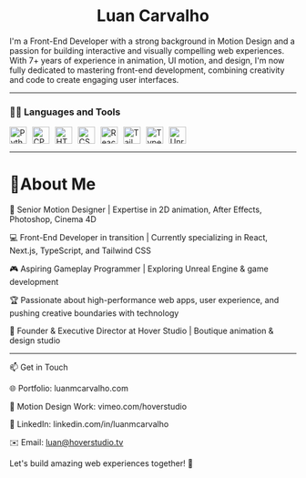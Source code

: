 <h1 align="center">Luan Carvalho</h1>

I'm a Front-End Developer with a strong background in Motion Design and a passion for building interactive and visually compelling web experiences. With 7+ years of experience in animation, UI motion, and design, I'm now fully dedicated to mastering front-end development, combining creativity and code to create engaging user interfaces.

---

### 👨‍💻 Languages and Tools

<div style="display: flex; flex-wrap: wrap; gap: 10px;">
  <img alt="Python" width="30px" src="https://cdn.jsdelivr.net/gh/devicons/devicon/icons/python/python-original.svg">
  <img alt="CPP" width="30px" src="https://cdn.jsdelivr.net/gh/devicons/devicon@latest/icons/cplusplus/cplusplus-original.svg">
  <img alt="HTML" width="30px" src="https://cdn.jsdelivr.net/gh/devicons/devicon@latest/icons/html5/html5-original.svg">
  <img alt="CSS" width="30px" src="https://cdn.jsdelivr.net/gh/devicons/devicon@latest/icons/css3/css3-original.svg">
  <img alt="React" width="30px" src="https://cdn.jsdelivr.net/gh/devicons/devicon@latest/icons/react/react-original.svg">
  <img alt="Tailwind" width="30px" src="https://cdn.jsdelivr.net/gh/devicons/devicon@latest/icons/tailwindcss/tailwindcss-original.svg">
  <img alt="Typescript" width="30px" src="https://cdn.jsdelivr.net/gh/devicons/devicon@latest/icons/typescript/typescript-original.svg">
  <img alt="Unreal engine" width="30px" src="https://cdn.jsdelivr.net/gh/devicons/devicon@latest/icons/unrealengine/unrealengine-original.svg">
</div>

---
<div>

# 🚀About Me

🎨 Senior Motion Designer | Expertise in 2D animation, After Effects, Photoshop, Cinema 4D

💻 Front-End Developer in transition | Currently specializing in React, Next.js, TypeScript, and Tailwind CSS

🎮 Aspiring Gameplay Programmer | Exploring Unreal Engine & game development

🏆 Passionate about high-performance web apps, user experience, and pushing creative boundaries with technology

📍 Founder & Executive Director at Hover Studio | Boutique animation & design studio

</div>

---

📫 Get in Touch

🌐 Portfolio: luanmcarvalho.com

🎥 Motion Design Work: vimeo.com/hoverstudio

💼 LinkedIn: linkedin.com/in/luanmcarvalho

✉️ Email: luan@hoverstudio.tv

Let's build amazing web experiences together! 🚀



